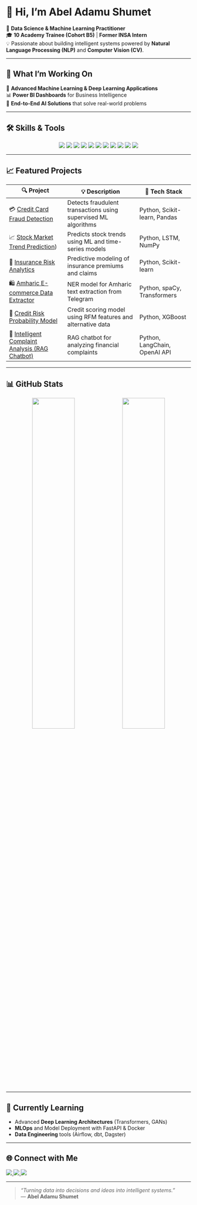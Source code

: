 # 👋 Hi, I’m **Abel Adamu Shumet**

💼 **Data Science & Machine Learning Practitioner**  
🎓 **10 Academy Trainee (Cohort B5)** | **Former INSA Intern**  
💡 Passionate about building intelligent systems powered by **Natural Language Processing (NLP)** and **Computer Vision (CV)**.

---

## 🧠 What I’m Working On

🚀 **Advanced Machine Learning & Deep Learning Applications**  
📊 **Power BI Dashboards** for Business Intelligence  
🤖 **End-to-End AI Solutions** that solve real-world problems

---

## 🛠️ Skills & Tools

<p align="center">
  <img src="https://img.shields.io/badge/Python-3776AB?logo=python&logoColor=white"/> 
  <img src="https://img.shields.io/badge/NumPy-013243?logo=numpy&logoColor=white"/>
  <img src="https://img.shields.io/badge/Pandas-150458?logo=pandas&logoColor=white"/>
  <img src="https://img.shields.io/badge/Scikit--learn-F7931E?logo=scikitlearn&logoColor=white"/>
  <img src="https://img.shields.io/badge/TensorFlow-FF6F00?logo=tensorflow&logoColor=white"/>
  <img src="https://img.shields.io/badge/PyTorch-EE4C2C?logo=pytorch&logoColor=white"/>
  <img src="https://img.shields.io/badge/OpenCV-5C3EE8?logo=opencv&logoColor=white"/>
  <img src="https://img.shields.io/badge/SQL-4479A1?logo=postgresql&logoColor=white"/>
  <img src="https://img.shields.io/badge/Power%20BI-F2C811?logo=powerbi&logoColor=black"/>
  <img src="https://img.shields.io/badge/Matplotlib-11557C?logo=plotly&logoColor=white"/>
  <img src="https://img.shields.io/badge/NLP-4285F4?logo=google&logoColor=white"/>
</p>

---

## 📈 Featured Projects

| 🔍 Project | 💡 Description | 🧰 Tech Stack |
|-------------|----------------|---------------|
| 💳 [Credit Card Fraud Detection](https://github.com/abeladamushumet/Credit-Card-Fraud-Detection) | Detects fraudulent transactions using supervised ML algorithms | Python, Scikit-learn, Pandas |
| 📈 [Stock Market Trend Prediction](https://github.com/abeladamushumet/portfolio-forecasting-gmf)) | Predicts stock trends using ML and time-series models | Python, LSTM, NumPy |
| 🧾 [Insurance Risk Analytics](https://github.com/abeladamushumet/Insurance-Risk-Analytics) | Predictive modeling of insurance premiums and claims | Python, Scikit-learn |
| 🛍️ [Amharic E-commerce Data Extractor](https://github.com/abeladamushumet/Amharic-Ecommerce-Data-Extractor) | NER model for Amharic text extraction from Telegram | Python, spaCy, Transformers |
| 🧮 [Credit Risk Probability Model](https://github.com/abeladamushumet/Credit-Risk-Model) | Credit scoring model using RFM features and alternative data | Python, XGBoost |
| 🤖 [Intelligent Complaint Analysis (RAG Chatbot)](https://github.com/abeladamushumet/Intelligent-Complaint-Analysis) | RAG chatbot for analyzing financial complaints | Python, LangChain, OpenAI API |

---

## 📊 GitHub Stats

<p align="center">
  <img width="48%" src="https://github-readme-stats.vercel.app/api?username=abeladamushumet&show_icons=true&theme=radical" />
  <img width="48%" src="https://github-readme-streak-stats.herokuapp.com/?user=abeladamushumet&theme=radical" />
</p>

---

## 🌱 Currently Learning

- Advanced **Deep Learning Architectures** (Transformers, GANs)
- **MLOps** and Model Deployment with FastAPI & Docker
- **Data Engineering** tools (Airflow, dbt, Dagster)

---

## 🌐 Connect with Me

<p align="left">
  <a href="https://linkedin.com/in/abeladamushumet" target="_blank">
    <img src="https://img.shields.io/badge/LinkedIn-0A66C2?logo=linkedin&logoColor=white"/>
  </a>
  <a href="https://github.com/abeladamushumet" target="_blank">
    <img src="https://img.shields.io/badge/GitHub-181717?logo=github&logoColor=white"/>
  </a>
  <a href="mailto:abeladamushumet@gmail.com">
    <img src="https://img.shields.io/badge/Email-D14836?logo=gmail&logoColor=white"/>
  </a>
</p>

---

> *“Turning data into decisions and ideas into intelligent systems.”*  
— **Abel Adamu Shumet**

